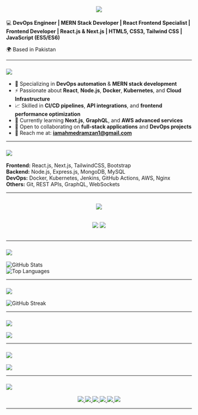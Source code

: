 <h1 align="center">
    <img src="https://readme-typing-svg.herokuapp.com/?font=Righteous&color=000000&size=40&center=true&vCenter=true&width=500&height=70&duration=2000&lines=Hi+There!+👋;+I'm+Muhammad+Ahmed+Ramzan+👨🏻‍💻;" />
</h1>





💻 **DevOps Engineer | MERN Stack Developer | React Frontend Specialist | Frontend Developer | React.js & Next.js | HTML5, CSS3, Tailwind CSS | JavaScript (ES5/ES6)**  

🌍 Based in Pakistan  

---

<h3 align="left">
    <img src="https://readme-typing-svg.herokuapp.com/?font=Open+Sans&weight=400&color=000000&size=25&center=false&vCenter=true&width=400&height=40&duration=2000&lines=👨‍💻+About+Me" />
</h3>

- 🚀 Specializing in **DevOps automation** & **MERN stack development**
- ⚡ Passionate about **React**, **Node.js**, **Docker**, **Kubernetes**, and **Cloud Infrastructure**
- 📈 Skilled in **CI/CD pipelines**, **API integrations**, and **frontend performance optimization**
- 🌱 Currently learning **Next.js**, **GraphQL**, and **AWS advanced services**
- 🤝 Open to collaborating on **full-stack applications** and **DevOps projects**
- 📧 Reach me at: **iamahmedramzan1@gmail.com**

---

<h3 align="left">
    <img src="https://readme-typing-svg.herokuapp.com/?font=Open+Sans&weight=400&color=000000&size=25&center=false&vCenter=true&width=400&height=40&duration=2000&lines=🛠+Tech+Stack" />
</h3>

**Frontend:** React.js, Next.js, TailwindCSS, Bootstrap  
**Backend:** Node.js, Express.js, MongoDB, MySQL  
**DevOps:** Docker, Kubernetes, Jenkins, GitHub Actions, AWS, Nginx  
**Others:** Git, REST APIs, GraphQL, WebSockets  

---

<h2 align="center">
    <img src="https://readme-typing-svg.herokuapp.com/?font=Open+Sans&weight=400&color=000000&size=30&center=true&vCenter=true&width=500&height=70&duration=2000&lines=🚀+💥+Tools+%26+Technologies+💥+🚀" />
</h2>
<br/>
<div align="center">
    <img src="https://skillicons.dev/icons?i=react,angular,javascript,typescript,express,nodejs,nestjs,github,tailwind,git,linux,docker,kubernetes,gitlab,azure" />
    <img src="https://skillicons.dev/icons?i=prometheus,postgresql,supabase,prisma,firebase,mongodb,nextjs,nuxt,graphql,laravel,jenkins,terraform,aws,ansible,grafana" /><br>
</div>
<br/>

---

<h3 align="left">
    <img src="https://readme-typing-svg.herokuapp.com/?font=Open+Sans&weight=400&color=000000&size=25&center=false&vCenter=true&width=400&height=40&duration=2000&lines=📊+GitHub+Stats" />
</h3>

<!--### 📊 GitHub Stats -->
![GitHub Stats](https://github-readme-stats.vercel.app/api?username=AhmedRIU&show_icons=true&theme=tokyonight)  
![Top Languages](https://github-readme-stats.vercel.app/api/top-langs/?username=AhmedRIU&layout=compact&theme=tokyonight)

---

<h3 align="left">
    <img src="https://readme-typing-svg.herokuapp.com/?font=Open+Sans&weight=400&color=000000&size=25&center=false&vCenter=true&width=400&height=40&duration=2000&lines=🚀+Contribution+Streak" />
</h3>

![GitHub Streak](https://github-readme-streak-stats-eight.vercel.app?user=AhmedRIU&theme=tokyonight&hide_border=true)



---
<h3 align="left">
    <img src="https://readme-typing-svg.herokuapp.com/?font=Open+Sans&weight=400&color=000000&size=25&center=false&vCenter=true&width=400&height=40&duration=2000&lines=🆙+Top+Contributed+Repo" />
</h3>

![](https://github-contributor-stats.vercel.app/api?username=AhmedRIU&limit=5&theme=dark&combine_all_yearly_contributions=true)

---

<h3 align="left">
    <img src="https://readme-typing-svg.herokuapp.com/?font=Open+Sans&weight=400&color=000000&size=25&center=false&vCenter=true&width=400&height=40&duration=2000&lines=🏆+GitHub+Trophies" />
</h3>

![](https://github-profile-trophy.vercel.app/?username=AhmedRIU&theme=radical&no-frame=false&no-bg=false&margin-w=4)

---

<h3 align="left">
    <img src="https://readme-typing-svg.herokuapp.com/?font=Open+Sans&weight=400&color=000000&size=25&center=false&vCenter=true&width=400&height=40&duration=2000&lines=📫+Connect+With+Me" />
</h3>

<div align="center"> 
  <a href="mailto:iamahmedramzan1@gmail.com" target="_blank"> 
    <img src="https://img.shields.io/badge/Gmail-6C22A6?style=for-the-badge&logo=gmail&logoColor=white" />
  </a>
  
  <a href="https://x.com/cricpads" target="_blank">
    <img src="https://img.shields.io/badge/Twitter-1DA1F2?style=for-the-badge&logo=twitter&logoColor=white" />
  </a>

  <a href="https://www.instagram.com/ahmed.riu" target="_blank">
    <img src="https://img.shields.io/badge/Instagram-E1306C?style=for-the-badge&logo=instagram&logoColor=white" />
  </a>

  <a href="https://www.linkedin.com/in/m-ahmed-ramzan-575300162" target="_blank">
    <img src="https://img.shields.io/badge/LinkedIn-0077B5?style=for-the-badge&logo=linkedin&logoColor=white" />
  </a>

  <a href="https://github.com/AhmedRIU" target="_blank">
    <img src="https://img.shields.io/badge/GitHub-171515?style=for-the-badge&logo=github&logoColor=white" />
  </a>

  <a href="https://my-portfolio-website-six-omega.vercel.app/" target="_blank">
    <img src="https://img.shields.io/badge/Portfolio-6C22A6?style=for-the-badge&logo=vercel&logoColor=white" />
  </a>
</div>

---
